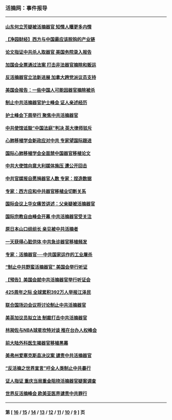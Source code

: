 ### 活摘网：事件报导
---
#### [山东何立芳疑被活摘器官 知情人曝更多内情](../../pages/nf5877/n14047530.md?08140430) 
#### [【净园财经】西方与中国最应该脱钩的产业链](../../pages/nf5877/n14016113.md?08140430) 
#### [论文指证中共杀人取器官 美国务院录入报告](../../pages/nf5877/n13999890.md?08140430) 
#### [加国会全票通过法案 打击非法器官摘除和贩运](../../pages/nf5877/n13884924.md?08140430) 
#### [反活摘器官立法新进展 加拿大跨党派议员支持](../../pages/nf5877/n13876061.md?08140430) 
#### [美国会报告：一些中国人可能因器官摘除被杀](../../pages/nf5877/n13867964.md?08140430) 
#### [制止中共活摘器官护士峰会 证人亲述经历](../../pages/nf5877/n13859007.md?08140430) 
#### [护士峰会下周举行 聚焦中共活摘器官](../../pages/nf5877/n13855418.md?08140430) 
#### [中共使馆诋毁“中国法庭”判决 英大律师驳斥](../../pages/nf5877/n13833945.md?08140430) 
#### [心肺移植学会新政应对中共 专家望国际跟进](../../pages/nf5877/n13829043.md?08140430) 
#### [国际心肺移植学会全面禁中国器官移植论文](../../pages/nf5877/n13827785.md?08140430) 
#### [中共大使馆向意大利媒体施压 遭公开回击](../../pages/nf5877/n13826038.md?08140430) 
#### [中共官媒报自愿捐器官人数 专家：捏造数据](../../pages/nf5877/n13814130.md?08140430) 
#### [专家：西方应和中共器官移植业切断关系](../../pages/nf5877/n13772828.md?08140430) 
#### [国际会议上华女痛苦讲述：父亲疑被活摘器官](../../pages/nf5877/n13771583.md?08140430) 
#### [国际宗教自由峰会开幕 中共活摘器官受关注](../../pages/nf5877/n13769995.md?08140430) 
#### [原日本山口组组长 亲见被中共活摘者](../../pages/nf5877/n13767360.md?08140430) 
#### [一天获得心脏供体 中共急诊器官移植频发](../../pages/nf5877/n13764689.md?08140430) 
#### [专家：活摘器官──中共国家运作的工业屠杀](../../pages/nf5877/n13761178.md?08140430) 
#### [“制止中共野蛮活摘器官” 美国会举行听证](../../pages/nf5877/n13735831.md?08140430) 
#### [【预告】美国会就中共活摘器官举行听证会](../../pages/nf5877/n13732843.md?08140430) 
#### [425周年之际 全球累积392万人举报江泽民](../../pages/nf5877/n13719232.md?08140430) 
#### [联合国场边会议将讨论制止中共活摘器官](../../pages/nf5877/n13656361.md?08140430) 
#### [美英加议员拟立法 制裁打击中共活摘器官](../../pages/nf5877/n13430251.md?08140430) 
#### [林昶佐与NBA球星坎特对谈 推在台办人权峰会](../../pages/nf5877/n13414467.md?08140430) 
#### [前大陆外科医生揭器官移植黑幕](../../pages/nf5877/n13401416.md?08140430) 
#### [美弗州爱塞克斯县决议案 谴责中共活摘器官](../../pages/nf5877/n13320919.md?08140430) 
#### [“反活摘之世界宣言”吁全人类制止中共暴行](../../pages/nf5877/n13259730.md?08140430) 
#### [证人指证 重庆当局重金阻挠活摘器官疑案调查](../../pages/nf5877/n13259127.md?08140430) 
#### [世界反活摘峰会 欧美亚医界谴责中共罪行](../../pages/nf5877/n13253550.md?08140430) 

---
#### 第 [ [16](./16.md?08140430) / [15](./15.md?08140430) / [14](./14.md?08140430) / [13](./13.md?08140430) / [12](./12.md?08140430) / [11](./11.md?08140430) / [10](./10.md?08140430) / [9](./9.md?08140430) ] 页
